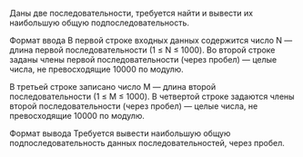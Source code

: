 Даны две последовательности, требуется найти и вывести их наибольшую общую подпоследовательность.

Формат ввода
В первой строке входных данных содержится число N — длина первой последовательности (1 ≤ N ≤ 1000). Во второй строке заданы члены первой последовательности (через пробел) — целые числа, не превосходящие 10000 по модулю.

В третьей строке записано число M — длина второй последовательности (1 ≤ M ≤ 1000). В четвертой строке задаются члены второй последовательности (через пробел) — целые числа, не превосходящие 10000 по модулю.

Формат вывода
Требуется вывести наибольшую общую подпоследовательность данных последовательностей, через пробел.
